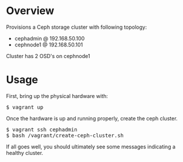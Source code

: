 # Overview

Provisions a Ceph storage cluster with following topology:

- cephadmin @ 192.168.50.100
- cephnode1 @ 192.168.50.101

Cluster has 2 OSD's on cephnode1

# Usage

First, bring up the physical hardware with:

<pre>
$ vagrant up
</pre>

Once the hardware is up and running properly, create the ceph cluster.

<pre>
$ vagrant ssh cephadmin
$ bash /vagrant/create-ceph-cluster.sh
</pre>

If all goes well, you should ultimately see some messages indicating a healthy cluster.
